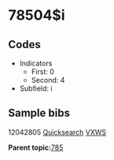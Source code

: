 # 78504$i

## Codes

-   Indicators
    -   First: 0
    -   Second: 4
-   Subfield: i

## Sample bibs

12042805 [Quicksearch](https://search.library.yale.edu/catalog/12042805) [VXWS](http://prodorbis.library.yale.edu:7014/vxws/GetHoldingsService?bibId=12042805)

**Parent topic:**[785](../../tags/785/785.md)

